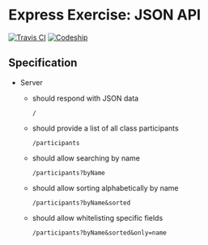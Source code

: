 # Express Exercise: JSON API

[![Travis CI](https://img.shields.io/travis/cbas/json-api.svg)](https://travis-ci.org/cbas/json-api)
[![Codeship](https://img.shields.io/codeship/638b33e0-7958-0133-8d22-2292869b3ab0.svg)](https://codeship.com/projects/118699)

## Specification

- Server

  - should respond with JSON data

    ```
    /
    ```

  - should provide a list of all class participants

    ```
    /participants
    ```

  - should allow searching by name

    ```
    /participants?byName
    ```

  - should allow sorting alphabetically by name

    ```
    /participants?byName&sorted
    ```

  - should allow whitelisting specific fields

    ```
    /participants?byName&sorted&only=name
    ```
